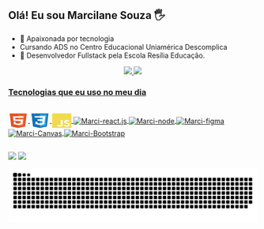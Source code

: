 ## Olá! Eu sou Marcilane Souza 🖐️


- 🔭 Apaixonada por tecnologia
-    Cursando ADS no Centro Educacional Uniamérica Descomplica  
- 🌱 Desenvolvedor Fullstack pela Escola Resília Educação.


<div align="center">
  <a href="https://github.com/MarcilaneSouza">
  <img height="180em" src="https://github-readme-stats.vercel.app/api?username=marcilanesouza&show_icons=true&theme=dracula&include_all_commits=true&count_private=true"/>
  <img height="180em" src="https://github-readme-stats.vercel.app/api/top-langs/?username=marcilanesouza&layout=compact&langs_count=7&theme=dracula"/>
</div>
    
### Tecnologias que eu uso no meu dia
  
<div style="display: inline_block"><br>
       
  <img align="center" alt="Marci-HTML" height="30" width="40" src="https://raw.githubusercontent.com/devicons/devicon/master/icons/html5/html5-original.svg">
  <img align="center" alt="Marci-CSS" height="30" width="40" src="https://raw.githubusercontent.com/devicons/devicon/master/icons/css3/css3-original.svg">
  <img align="center" alt="Marci-Js" height="30" width="40" src="https://raw.githubusercontent.com/devicons/devicon/master/icons/javascript/javascript-plain.svg">
  <img align="center" alt="Marci-react.js" height="30" width="40" src="https://cdn.jsdelivr.net/gh/devicons/devicon/icons/react/react-original.svg" />
  <img align="center" alt="Marci-node" height="30" width="40"  src="https://cdn.jsdelivr.net/gh/devicons/devicon/icons/nodejs/nodejs-plain.svg" />
  <img align="center" alt="Marci-figma" height="30" width="40" src="https://cdn.jsdelivr.net/gh/devicons/devicon/icons/figma/figma-original.svg" />
  <img align="center" alt="Marci-Canvas" height="30" width="40" src="https://cdn.jsdelivr.net/gh/devicons/devicon/icons/canva/canva-original.svg" />
  <img align="center" alt="Marci-Bootstrap" height="30" width="40" src="https://cdn.jsdelivr.net/gh/devicons/devicon/icons/bootstrap/bootstrap-original.svg" />
  
</div>

    
##
    
<div>
     <a href="https://www.linkedin.com/in/marcilane-souza-9427bb69/" target="_blank"><img src="https://img.shields.io/badge/-LinkedIn-%230077B5?style=for-the-badge&logo=linkedin&logoColor=white" target="_blank"></a> 
       <a href="https://twitter.com/marcilane_de" target="_blank"><img src="https://img.shields.io/badge/-Twitter-%230077B5?style=for-the-badge&logo=twitter&logoColor=white" target="_blank"></a> 
       
  ![Snake animation](https://github.com/GabrielTSR/GabrielTSR/blob/output/github-contribution-grid-snake.svg)
  
</div>

    
     
          
          
